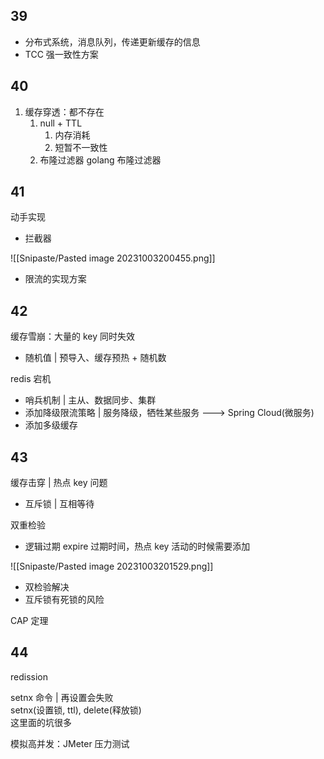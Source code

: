 ## 39

- 分布式系统，消息队列，传递更新缓存的信息
- TCC 强一致性方案

## 40

1. 缓存穿透：都不存在
	1. null + TTL
		1. 内存消耗
		2. 短暂不一致性
	2. 布隆过滤器 golang 布隆过滤器

## 41

动手实现

- 拦截器

![[Snipaste/Pasted image 20231003200455.png]]

- 限流的实现方案

## 42

缓存雪崩：大量的 key 同时失效

- 随机值 | 预导入、缓存预热 + 随机数

redis 宕机

- 哨兵机制 | 主从、数据同步、集群
- 添加降级限流策略 | 服务降级，牺牲某些服务 ---> Spring Cloud(微服务)
- 添加多级缓存

## 43

缓存击穿 | 热点 key 问题

- 互斥锁 | 互相等待

双重检验

- 逻辑过期 expire 过期时间，热点 key 活动的时候需要添加

![[Snipaste/Pasted image 20231003201529.png]]

- 双检验解决
- 互斥锁有死锁的风险

CAP 定理

## 44

redission

setnx 命令 | 再设置会失败  
setnx(设置锁, ttl), delete(释放锁)  
这里面的坑很多

模拟高并发：JMeter 压力测试

